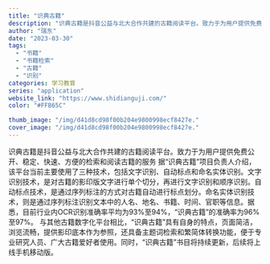 ```yaml
---
title: "识典古籍"
description: "识典古籍是抖音公益与北大合作共建的古籍阅读平台。致力于为用户提供免费公开、稳定、快速、方便的检索和阅读古籍的服务 据“识"
author: "瑞东"
date: "2023-03-30"
tags:
  - "书籍"
  - "书籍检索"
  - "古籍"
  - "识别"
categories: 学习教育
series: "application"
website_link: "https://www.shidianguji.com/"
color: "#FFB65C"

thumb_image: "/img/d41d8cd98f00b204e9800998ecf8427e."
cover_image: "/img/d41d8cd98f00b204e9800998ecf8427e."
---
```


识典古籍是抖音公益与北大合作共建的古籍阅读平台。致力于为用户提供免费公开、稳定、快速、方便的检索和阅读古籍的服务 据“识典古籍”项目负责人介绍，该平台当前主要使用了三种技术，包括文字识别、自动标点和命名实体识别。文字识别技术，是对古籍的影印版文字进行单个切分，再进行文字识别和顺序识别。自动标点技术，是通过序列标注的方式对古籍自动进行标点划分。命名实体识别技术，则是通过序列标注识别文本中的人名、地名、书籍、时间、官职等信息。据悉，目前行业内OCR识别准确率平均为93%至94%，“识典古籍”的准确率为96%至97%。 与其他古籍数字化平台相比，“识典古籍”具有自身的特点，页面简洁，浏览流畅，提供影印底本作为参照，还具备主题词检索和繁简体转换功能，便于专业研究人员、广大古籍爱好者使用。同时，“识典古籍”书目将持续更新，后续将上线手机移动版。
